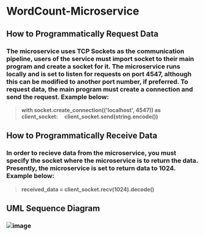 # WordCount-Microservice
## How to Programmatically Request Data
### The microservice uses TCP Sockets as the communication pipeline, users of the service must import socket to their main program and create a socket for it. The microservice runs locally and is set to listen for requests on port 4547, although this can be modified to another port number, if preferred. To request data, the main program must create a connection and send the request. Example below:
> __with socket.create_connection(('localhost', 4547)) as client_socket:
> &emsp;client_socket.send(string.encode())__
## How to Programmatically Receive Data
### In order to recieve data from the microservice, you must specify the socket where the microservice is to return the data. Presently, the microservice is set to return data to 1024. Example below:
> __received_data = client_socket.recv(1024).decode()__
## UML Sequence Diagram
### ![image](https://github.com/massgits/WordCount-Microservice/assets/122513510/9d13dc06-42b6-4e9b-b9f6-95051e675937)
